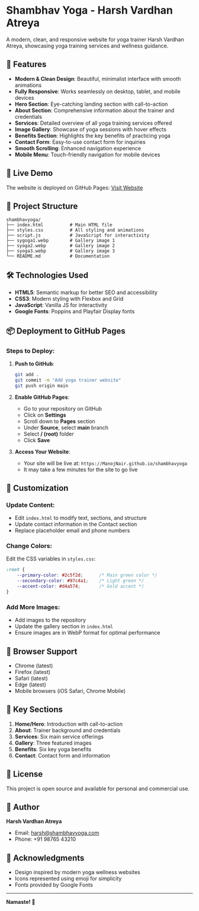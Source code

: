 # Shambhav Yoga - Harsh Vardhan Atreya

A modern, clean, and responsive website for yoga trainer Harsh Vardhan Atreya, showcasing yoga training services and wellness guidance.

## 🌟 Features

- **Modern & Clean Design**: Beautiful, minimalist interface with smooth animations
- **Fully Responsive**: Works seamlessly on desktop, tablet, and mobile devices
- **Hero Section**: Eye-catching landing section with call-to-action
- **About Section**: Comprehensive information about the trainer and credentials
- **Services**: Detailed overview of all yoga training services offered
- **Image Gallery**: Showcase of yoga sessions with hover effects
- **Benefits Section**: Highlights the key benefits of practicing yoga
- **Contact Form**: Easy-to-use contact form for inquiries
- **Smooth Scrolling**: Enhanced navigation experience
- **Mobile Menu**: Touch-friendly navigation for mobile devices

## 🚀 Live Demo

The website is deployed on GitHub Pages: [Visit Website](https://ManojNair.github.io/shambhavyoga)

## 📁 Project Structure

```
shambhavyoga/
├── index.html          # Main HTML file
├── styles.css          # All styling and animations
├── script.js           # JavaScript for interactivity
├── sygoga1.webp        # Gallery image 1
├── syoga2.webp         # Gallery image 2
├── syoga3.webp         # Gallery image 3
└── README.md           # Documentation
```

## 🛠️ Technologies Used

- **HTML5**: Semantic markup for better SEO and accessibility
- **CSS3**: Modern styling with Flexbox and Grid
- **JavaScript**: Vanilla JS for interactivity
- **Google Fonts**: Poppins and Playfair Display fonts

## 📦 Deployment to GitHub Pages

### Steps to Deploy:

1. **Push to GitHub**:
   ```bash
   git add .
   git commit -m "Add yoga trainer website"
   git push origin main
   ```

2. **Enable GitHub Pages**:
   - Go to your repository on GitHub
   - Click on **Settings**
   - Scroll down to **Pages** section
   - Under **Source**, select **main** branch
   - Select **/ (root)** folder
   - Click **Save**

3. **Access Your Website**:
   - Your site will be live at: `https://ManojNair.github.io/shambhavyoga`
   - It may take a few minutes for the site to go live

## 🎨 Customization

### Update Content:
- Edit `index.html` to modify text, sections, and structure
- Update contact information in the Contact section
- Replace placeholder email and phone numbers

### Change Colors:
Edit the CSS variables in `styles.css`:
```css
:root {
    --primary-color: #2c5f2d;      /* Main green color */
    --secondary-color: #97c4a1;    /* Light green */
    --accent-color: #d4a574;       /* Gold accent */
}
```

### Add More Images:
- Add images to the repository
- Update the gallery section in `index.html`
- Ensure images are in WebP format for optimal performance

## 📱 Browser Support

- Chrome (latest)
- Firefox (latest)
- Safari (latest)
- Edge (latest)
- Mobile browsers (iOS Safari, Chrome Mobile)

## 🎯 Key Sections

1. **Home/Hero**: Introduction with call-to-action
2. **About**: Trainer background and credentials
3. **Services**: Six main service offerings
4. **Gallery**: Three featured images
5. **Benefits**: Six key yoga benefits
6. **Contact**: Contact form and information

## 📄 License

This project is open source and available for personal and commercial use.

## 👤 Author

**Harsh Vardhan Atreya**
- Email: harsh@shambhavyoga.com
- Phone: +91 98765 43210

## 🙏 Acknowledgments

- Design inspired by modern yoga wellness websites
- Icons represented using emoji for simplicity
- Fonts provided by Google Fonts

---

**Namaste! 🙏**